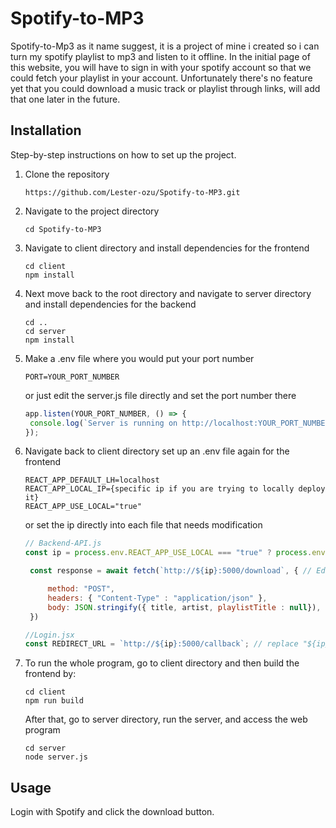 ﻿# Spotify-to-MP3

Spotify-to-Mp3 as it name suggest, it is a project of mine i created so i can turn my spotify playlist to mp3 and listen to it offline. In the initial page of this website, you will have to sign in with your spotify account so that we could fetch your playlist in your account. Unfortunately there's no feature yet that you could download a music track or playlist through links, will add that one later in the future.

## Installation
Step-by-step instructions on how to set up the project.
1. Clone the repository
   ```
   https://github.com/Lester-ozu/Spotify-to-MP3.git
   ```
3. Navigate to the project directory
   ```
   cd Spotify-to-MP3
   ```
5. Navigate to client directory and install dependencies for the frontend
   ```
   cd client
   npm install
   ```
6. Next move back to the root directory and navigate to server directory and install dependencies for the backend
   ```
   cd ..
   cd server
   npm install
   ```
7. Make a .env file where you would put your port number 
   ```
   PORT=YOUR_PORT_NUMBER
   ```
   or just edit the server.js file directly and set the port number there
   ```javascript
   app.listen(YOUR_PORT_NUMBER, () => {
    console.log(`Server is running on http://localhost:YOUR_PORT_NUMBER`);
   });
   ```
8. Navigate back to client directory set up an .env file again for the frontend
   ```
   REACT_APP_DEFAULT_LH=localhost
   REACT_APP_LOCAL_IP={specific ip if you are trying to locally deploy it}
   REACT_APP_USE_LOCAL="true"
   ```
   or set the ip directly into each file that needs modification
   ```javascript
   // Backend-API.js
   const ip = process.env.REACT_APP_USE_LOCAL === "true" ? process.env.REACT_APP_DEFAULT_LH : process.env.REACT_APP_LOCAL_IP // Delete this line

    const response = await fetch(`http://${ip}:5000/download`, { // Edit every fetch url replace "${ip}" with "localhost" or an IPv4 if you want to run it locally

        method: "POST",
        headers: { "Content-Type" : "application/json" },
        body: JSON.stringify({ title, artist, playlistTitle : null}),
    })
   ```
   ```javascript
   //Login.jsx
   const REDIRECT_URL = `http://${ip}:5000/callback`; // replace "${ip}" with "localhost" or an IPv4 if you want to run it locally
   ```

9. To run the whole program, go to client directory and then build the frontend by:
   ```
   cd client
   npm run build
   ```
   After that, go to server directory, run the server, and access the web program
   ```
   cd server
   node server.js
   ```

## Usage
Login with Spotify and click the download button.
